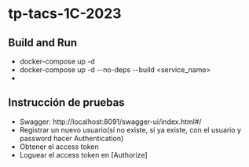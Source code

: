 # tp-tacs-1C-2023
## Build and Run
- docker-compose up -d
- docker-compose up -d --no-deps --build <service_name>
- 
## Instrucción de pruebas
- Swagger: http://localhost:8091/swagger-ui/index.html#/
- Registrar un nuevo usuario(si no existe, si ya existe, con el usuario y password hacer Authentication)
- Obtener el access token
- Loguear el access token en [Authorize]


